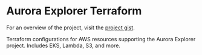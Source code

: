# Aurora Explorer Terraform
For an overview of the project, visit the [project gist](https://gist.github.com/james-hinton/153704719a4546f78cb6dd2fe545d4c6).

Terraform configurations for AWS resources supporting the Aurora Explorer project. Includes EKS, Lambda, S3, and more.
